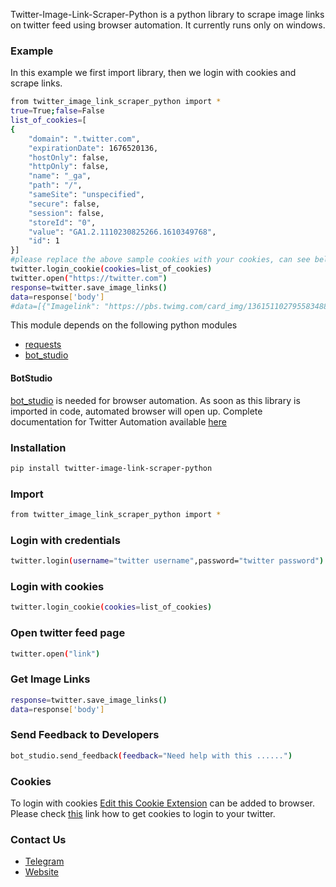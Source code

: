 Twitter-Image-Link-Scraper-Python is a python library to scrape image links on twitter feed using browser automation. 
It currently runs only on windows.

### Example
In this example we first import library, then we login with cookies and scrape links.
```sh
from twitter_image_link_scraper_python import *
true=True;false=False
list_of_cookies=[
{
    "domain": ".twitter.com",
    "expirationDate": 1676520136,
    "hostOnly": false,
    "httpOnly": false,
    "name": "_ga",
    "path": "/",
    "sameSite": "unspecified",
    "secure": false,
    "session": false,
    "storeId": "0",
    "value": "GA1.2.1110230825266.1610349768",
    "id": 1
}]
#please replace the above sample cookies with your cookies, can see below link of how to fetch cookies
twitter.login_cookie(cookies=list_of_cookies)
twitter.open("https://twitter.com")
response=twitter.save_image_links()
data=response['body']
#data=[{"Imagelink": "https://pbs.twimg.com/card_img/1361511027955834880/PfovvxTG?format=jpg&name=small"},{},...]
```

This module depends on the following python modules
* [requests](https://pypi.org/project/requests/)
* [bot_studio](https://pypi.org/project/bot_studio/)

#### BotStudio
[bot_studio](https://pypi.org/project/bot_studio/) is needed for browser automation. As soon as this library is imported in code, automated browser will open up.
Complete documentation for Twitter Automation available [here](https://twitter-api.datakund.com/en/latest/)

### Installation

```sh
pip install twitter-image-link-scraper-python
```

### Import
```sh
from twitter_image_link_scraper_python import *
```

### Login with credentials
```sh
twitter.login(username="twitter username",password="twitter password")
```

### Login with cookies
```sh
twitter.login_cookie(cookies=list_of_cookies)
```

### Open twitter feed page
```sh
twitter.open("link")
```

### Get Image Links
```sh
response=twitter.save_image_links()
data=response['body']
```

### Send Feedback to Developers
```sh
bot_studio.send_feedback(feedback="Need help with this ......")
```

### Cookies
To login with cookies [Edit this Cookie Extension](https://chrome.google.com/webstore/detail/editthiscookie/fngmhnnpilhplaeedifhccceomclgfbg?hl=en) can be added to browser. Please check [this](https://abhishek-chaudhary.medium.com/how-to-get-cookies-of-any-website-from-browser-22b3d6348ed2) link how to get cookies to login to your twitter.

### Contact Us
* [Telegram](https://t.me/datakund)
* [Website](https://datakund.com)

